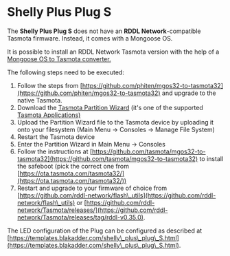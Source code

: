 # Shelly Plus Plug S

The **Shelly Plus Plug S** does not have an **RDDL Network**-compatible Tasmota firmware. Instead, it comes with a Mongoose OS.

It is possible to install an RDDL Network Tasmota version with the help of a [Mongoose OS to Tasmota converter.](https://github.com/tasmota/mgos32-to-tasmota32)

The following steps need to be executed:

1. Follow the steps from [https://github.com/phiten/mgos32-to-tasmota32](https://github.com/phiten/mgos32-to-tasmota32) and upgrade to the native Tasmota.
2. Download the [Tasmota Partition Wizard](https://raw.githubusercontent.com/arendst/Tasmota/development/tasmota/berry/modules/Partition\_Wizard.tapp) (it's one of the supported [Tasmota Applications)](https://tasmota.github.io/docs/Tasmota-Application/)
3. Upload the Partition Wizard file to the Tasmota device by uploading it onto your filesystem (Main Menu -> Consoles ->  Manage File System)
4. Restart the Tasmota device
5. Enter the Partition Wizard in  Main Menu -> Consoles
6. Follow the instructions at [https://github.com/tasmota/mgos32-to-tasmota32](https://github.com/tasmota/mgos32-to-tasmota32) to install the safeboot (pick the correct one from [https://ota.tasmota.com/tasmota32/](https://ota.tasmota.com/tasmota32/))
7. Restart and upgrade to your firmware of choice from\
   [https://github.com/rddl-network/flash\_utils](https://github.com/rddl-network/flash\_utils) or [https://github.com/rddl-network/Tasmota/releases/](https://github.com/rddl-network/Tasmota/releases/tag/rddl-v0.35.0).

The LED configuration of the Plug can be configured as described at\
[https://templates.blakadder.com/shelly\_plus\_plug\_S.html](https://templates.blakadder.com/shelly\_plus\_plug\_S.html).
